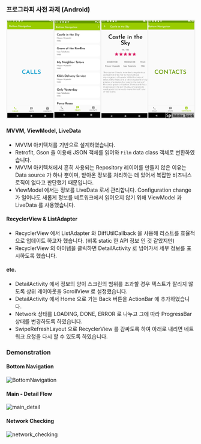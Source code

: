 ### 프로그라피 사전 과제 (Android)

![screenshots](./screenshots.png)

#### MVVM, ViewModel, LiveData 
* MVVM 아키텍처를 기반으로 설계하였습니다. 
* Retrofit, Gson 을 이용해 JSON 객체를 읽어와 `Film` data class 객체로 변환하였습니다.
* MVVM 아키텍처에서 흔히 사용되는 Repository 레이어를 만들지 않은 이유는 Data source 가 하나 뿐이며, 
받아온 정보를 처리하는 데 있어서 복잡한 비즈니스 로직이 없다고 판단했기 때문입니다.   
* ViewModel 에서는 정보를 LiveData 로서 관리합니다. Configuration change 가 일어나도 새롭게 정보를 
네트워크에서 읽어오지 않기 위해 ViewModel 과 LiveData 를 사용했습니다.

#### RecyclerView & ListAdapter
* RecyclerView 에서 ListAdapter 와 DiffUtilCallback 을 사용해 리스트를 효율적으로 업데이트 하고자 했습니다. (비록 static 한 API 정보 인 것 같았지만)
* RecyclerView 의 아이템을 클릭하면 DetailActivity 로 넘어가서 세부 정보를 표시하도록 했습니다.

#### etc. 
* DetailActivity 에서 정보의 양이 스크린의 범위를 초과할 경우 텍스트가 잘리지 않도록 상위 레이아웃을 ScrollView 로 설정했습니다.
* DetailActivity 에서 Home 으로 가는 Back 버튼을 ActionBar 에 추가하였습니다.
* Network 상태를 LOADING, DONE, ERROR 로 나누고 그에 따라 ProgressBar 상태를 변경하도록 하였습니다. 
* SwipeRefreshLayout 으로 RecyclerView 를 감싸도록 하여 아래로 내리면 네트워크 요청을 다시 할 수 있도록 하였습니다.  


### Demonstration 

#### Bottom Navigation
![BottomNavigation](./demos/demo_swiping.gif)

#### Main - Detail Flow
![main_detail](./demos/demo_main_detail.gif)

#### Network Checking 
![network_checking](./demos/demo_networkchecking.gif)


 